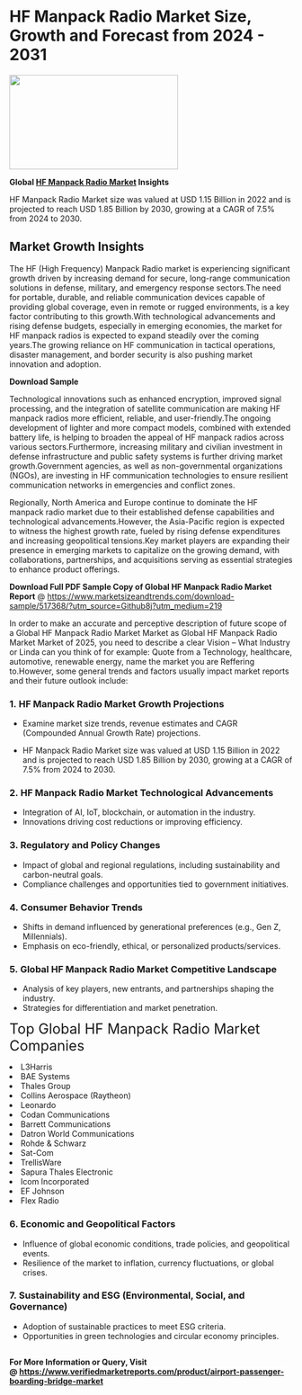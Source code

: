 <H1>HF Manpack Radio Market Size, Growth and Forecast from 2024 - 2031</H1><img class="aligncenter size-medium wp-image-584254" src="https://thirdeyenews.in/wp-content/uploads/2024/09/Global-Market-Research-300x168.jpeg" alt="" width="300" height="168" /><p><strong>Global&nbsp;<a href="https://www.marketsizeandtrends.com/download-sample/517368/?utm_source=Github8j?utm_medium=219">HF Manpack Radio Market</a> Insights</strong></p><p>HF Manpack Radio Market size was valued at USD 1.15 Billion in 2022 and is projected to reach USD 1.85 Billion by 2030, growing at a CAGR of 7.5% from 2024 to 2030.</p><p><h2>Market Growth Insights</h2> <p>The HF (High Frequency) Manpack Radio market is experiencing significant growth driven by increasing demand for secure, long-range communication solutions in defense, military, and emergency response sectors.The need for portable, durable, and reliable communication devices capable of providing global coverage, even in remote or rugged environments, is a key factor contributing to this growth.With technological advancements and rising defense budgets, especially in emerging economies, the market for HF manpack radios is expected to expand steadily over the coming years.The growing reliance on HF communication in tactical operations, disaster management, and border security is also pushing market innovation and adoption.</p> <p><strong>Download Sample</strong></p> <p>Technological innovations such as enhanced encryption, improved signal processing, and the integration of satellite communication are making HF manpack radios more efficient, reliable, and user-friendly.The ongoing development of lighter and more compact models, combined with extended battery life, is helping to broaden the appeal of HF manpack radios across various sectors.Furthermore, increasing military and civilian investment in defense infrastructure and public safety systems is further driving market growth.Government agencies, as well as non-governmental organizations (NGOs), are investing in HF communication technologies to ensure resilient communication networks in emergencies and conflict zones.</p> <p>Regionally, North America and Europe continue to dominate the HF manpack radio market due to their established defense capabilities and technological advancements.However, the Asia-Pacific region is expected to witness the highest growth rate, fueled by rising defense expenditures and increasing geopolitical tensions.Key market players are expanding their presence in emerging markets to capitalize on the growing demand, with collaborations, partnerships, and acquisitions serving as essential strategies to enhance product offerings.</p> <p><span class=""><strong>Download Full PDF Sample Copy of Global HF Manpack Radio Market Report</strong> @ <a href="https://www.marketsizeandtrends.com/download-sample/517368/?utm_source=Github8j?utm_medium=219" target="_blank">https://www.marketsizeandtrends.com/download-sample/517368/?utm_source=Github8j?utm_medium=219</a></span></p><p>In order to make an accurate and perceptive description of future scope of a Global&nbsp;HF Manpack Radio Market Market as Global&nbsp;HF Manpack Radio Market Market of 2025, you need to describe a clear Vision &ndash; What Industry or Linda can you think of for example: Quote from a Technology, healthcare, automotive, renewable energy, name the market you are Reffering to.However, some general trends and factors usually impact market reports and their future outlook include:</p><h3>1.&nbsp;<strong>HF Manpack Radio Market Growth Projections</strong></h3><ul><li>Examine market size trends, revenue estimates and CAGR (Compounded Annual Growth Rate) projections.</li><li><p>HF Manpack Radio Market size was valued at USD 1.15 Billion in 2022 and is projected to reach USD 1.85 Billion by 2030, growing at a CAGR of 7.5% from 2024 to 2030.</p></li></ul><h3>2.&nbsp;<strong>HF Manpack Radio Market Technological Advancements</strong></h3><ul><li>Integration of AI, IoT, blockchain, or automation in the industry.</li><li>Innovations driving cost reductions or improving efficiency.</li></ul><h3>3.&nbsp;<strong>Regulatory and Policy Changes</strong></h3><ul><li>Impact of global and regional regulations, including sustainability and carbon-neutral goals.</li><li>Compliance challenges and opportunities tied to government initiatives.</li></ul><h3>4.&nbsp;<strong>Consumer Behavior Trends</strong></h3><ul><li>Shifts in demand influenced by generational preferences (e.g., Gen Z, Millennials).</li><li>Emphasis on eco-friendly, ethical, or personalized products/services.</li></ul><h3>5.&nbsp;<strong>Global HF Manpack Radio Market Competitive Landscape</strong></h3><ul><li>Analysis of key players, new entrants, and partnerships shaping the industry.</li><li>Strategies for differentiation and market penetration.</li></ul><p data-pm-slice="1 1 []"><span style="color: inherit; font-family: inherit; font-size: 25px;">Top Global HF Manpack Radio Market Companies</span></p><div class="" data-test-id=""><p><li>L3Harris</li><li> BAE Systems</li><li> Thales Group</li><li> Collins Aerospace (Raytheon)</li><li> Leonardo</li><li> Codan Communications</li><li> Barrett Communications</li><li> Datron World Communications</li><li> Rohde & Schwarz</li><li> Sat-Com</li><li> TrellisWare</li><li> Sapura Thales Electronic</li><li> Icom Incorporated</li><li> EF Johnson</li><li> Flex Radio</li></p></div><h3>6.&nbsp;<strong>Economic and Geopolitical Factors</strong></h3><ul><li>Influence of global economic conditions, trade policies, and geopolitical events.</li><li>Resilience of the market to inflation, currency fluctuations, or global crises.</li></ul><h3>7.&nbsp;<strong>Sustainability and ESG (Environmental, Social, and Governance)</strong></h3><ul><li>Adoption of sustainable practices to meet ESG criteria.</li><li>Opportunities in green technologies and circular economy principles.</li></ul><h2><strong style="font-size: 14px;">For More Information or Query, Visit @&nbsp;</strong><a style="background-color: #ffffff; font-size: 14px;" href="https://www.marketsizeandtrends.com/report/hf-manpack-radio-market/" target="_blank">https://www.verifiedmarketreports.com/product/airport-passenger-boarding-bridge-market</a></h2>